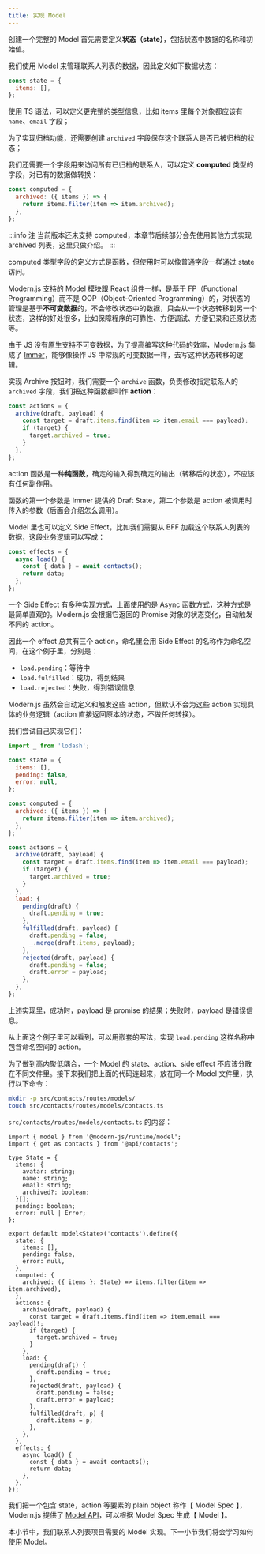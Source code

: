 ```yaml
---
title: 实现 Model
---
```


创建一个完整的 Model 首先需要定义**状态（state）**，包括状态中数据的名称和初始值。

我们使用 Model 来管理联系人列表的数据，因此定义如下数据状态：

```js
const state = {
  items: [],
};
```

使用 TS 语法，可以定义更完整的类型信息，比如 items 里每个对象都应该有 `name`、`email` 字段；

为了实现归档功能，还需要创建 `archived` 字段保存这个联系人是否已被归档的状态；

我们还需要一个字段用来访问所有已归档的联系人，可以定义 **computed** 类型的字段，对已有的数据做转换：

```js
const computed = {
  archived: ({ items }) => {
    return items.filter(item => item.archived);
  },
};
```

:::info 注
当前版本还未支持 computed，本章节后续部分会先使用其他方式实现 archived 列表，这里只做介绍。
:::

computed 类型字段的定义方式是函数，但使用时可以像普通字段一样通过 state 访问。

Modern.js 支持的 Model 模块跟 React 组件一样，是基于 FP（Functional Programming）而不是 OOP（Object-Oriented Programming）的，对状态的管理是基于**不可变数据**的，不会修改状态中的数据，只会从一个状态转移到另一个状态，这样的好处很多，比如保障程序的可靠性、方便调试、方便记录和还原状态等。

由于 JS 没有原生支持不可变数据，为了提高编写这种代码的效率，Modern.js 集成了 [Immer](https://immerjs.github.io/immer/)，能够像操作 JS 中常规的可变数据一样，去写这种状态转移的逻辑。

实现 Archive 按钮时，我们需要一个 `archive` 函数，负责修改指定联系人的 `archived` 字段，我们把这种函数都叫作 **action**：

```js
const actions = {
  archive(draft, payload) {
    const target = draft.items.find(item => item.email === payload);
    if (target) {
      target.archived = true;
    }
  },
};
```

action 函数是一种**纯函数**，确定的输入得到确定的输出（转移后的状态），不应该有任何副作用。

函数的第一个参数是 Immer 提供的 Draft State，第二个参数是 action 被调用时传入的参数（后面会介绍怎么调用）。

Model 里也可以定义 Side Effect，比如我们需要从 BFF 加载这个联系人列表的数据，这段业务逻辑可以写成：

```js
const effects = {
  async load() {
    const { data } = await contacts();
    return data;
  },
};
```

一个 Side Effect 有多种实现方式，上面使用的是 Async 函数方式，这种方式是最简单直观的。Modern.js 会根据它返回的 Promise 对象的状态变化，自动触发不同的 action。

因此一个 effect 总共有三个 action，命名里会用 Side Effect 的名称作为命名空间，在这个例子里，分别是：

- `load.pending`：等待中
- `load.fulfilled`：成功，得到结果
- `load.rejected`：失败，得到错误信息

Modern.js 虽然会自动定义和触发这些 action，但默认不会为这些 action 实现具体的业务逻辑（action 直接返回原本的状态，不做任何转换）。

我们尝试自己实现它们：

```js
import _ from 'lodash';

const state = {
  items: [],
  pending: false,
  error: null,
};

const computed = {
  archived: ({ items }) => {
    return items.filter(item => item.archived);
  },
};

const actions = {
  archive(draft, payload) {
    const target = draft.items.find(item => item.email === payload);
    if (target) {
      target.archived = true;
    }
  },
  load: {
    pending(draft) {
      draft.pending = true;
    },
    fulfilled(draft, payload) {
      draft.pending = false;
      _.merge(draft.items, payload);
    },
    rejected(draft, payload) {
      draft.pending = false;
      draft.error = payload;
    },
  },
};
```

上述实现里，成功时，payload 是 promise 的结果；失败时，payload 是错误信息。

从上面这个例子里可以看到，可以用嵌套的写法，实现 `load.pending` 这样名称中包含命名空间的 action。

为了做到高内聚低耦合，一个 Model 的 state、action、side effect 不应该分散在不同文件里。接下来我们把上面的代码连起来，放在同一个 Model 文件里，执行以下命令：

```bash
mkdir -p src/contacts/routes/models/
touch src/contacts/routes/models/contacts.ts
```

`src/contacts/routes/models/contacts.ts` 的内容：

```tsx
import { model } from '@modern-js/runtime/model';
import { get as contacts } from '@api/contacts';

type State = {
  items: {
    avatar: string;
    name: string;
    email: string;
    archived?: boolean;
  }[];
  pending: boolean;
  error: null | Error;
};

export default model<State>('contacts').define({
  state: {
    items: [],
    pending: false,
    error: null,
  },
  computed: {
    archived: ({ items }: State) => items.filter(item => item.archived),
  },
  actions: {
    archive(draft, payload) {
      const target = draft.items.find(item => item.email === payload)!;
      if (target) {
        target.archived = true;
      }
    },
    load: {
      pending(draft) {
        draft.pending = true;
      },
      rejected(draft, payload) {
        draft.pending = false;
        draft.error = payload;
      },
      fulfilled(draft, p) {
        draft.items = p;
      },
    },
  },
  effects: {
    async load() {
      const { data } = await contacts();
      return data;
    },
  },
});
```

我们把一个包含 state，action 等要素的 plain object 称作【 Model Spec 】，Modern.js 提供了 [Model API](/docs/apis/app/runtime/model/model_)，可以根据 Model Spec 生成【 Model 】。

本小节中，我们联系人列表项目需要的 Model 实现。下一小节我们将会学习如何使用 Model。

